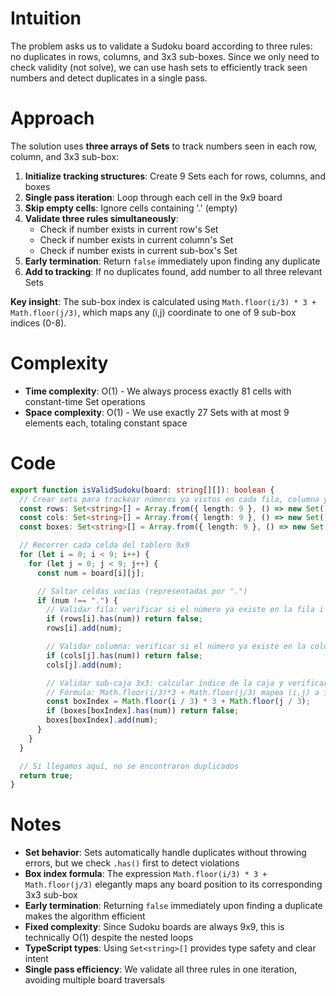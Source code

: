 # Intuition

The problem asks us to validate a Sudoku board according to three rules: no duplicates in rows, columns, and 3x3 sub-boxes. Since we only need to check validity (not solve), we can use hash sets to efficiently track seen numbers and detect duplicates in a single pass.

# Approach

The solution uses **three arrays of Sets** to track numbers seen in each row, column, and 3x3 sub-box:

1. **Initialize tracking structures**: Create 9 Sets each for rows, columns, and boxes
2. **Single pass iteration**: Loop through each cell in the 9x9 board
3. **Skip empty cells**: Ignore cells containing '.' (empty)
4. **Validate three rules simultaneously**:
   - Check if number exists in current row's Set
   - Check if number exists in current column's Set
   - Check if number exists in current sub-box's Set
5. **Early termination**: Return `false` immediately upon finding any duplicate
6. **Add to tracking**: If no duplicates found, add number to all three relevant Sets

**Key insight**: The sub-box index is calculated using `Math.floor(i/3) * 3 + Math.floor(j/3)`, which maps any (i,j) coordinate to one of 9 sub-box indices (0-8).

# Complexity

- **Time complexity**: O(1) - We always process exactly 81 cells with constant-time Set operations
- **Space complexity**: O(1) - We use exactly 27 Sets with at most 9 elements each, totaling constant space

# Code

```typescript
export function isValidSudoku(board: string[][]): boolean {
  // Crear sets para trackear números ya vistos en cada fila, columna y sub-caja
  const rows: Set<string>[] = Array.from({ length: 9 }, () => new Set());
  const cols: Set<string>[] = Array.from({ length: 9 }, () => new Set());
  const boxes: Set<string>[] = Array.from({ length: 9 }, () => new Set());

  // Recorrer cada celda del tablero 9x9
  for (let i = 0; i < 9; i++) {
    for (let j = 0; j < 9; j++) {
      const num = board[i][j];

      // Saltar celdas vacías (representadas por ".")
      if (num !== ".") {
        // Validar fila: verificar si el número ya existe en la fila i
        if (rows[i].has(num)) return false;
        rows[i].add(num);

        // Validar columna: verificar si el número ya existe en la columna j
        if (cols[j].has(num)) return false;
        cols[j].add(num);

        // Validar sub-caja 3x3: calcular índice de la caja y verificar duplicados
        // Fórmula: Math.floor(i/3)*3 + Math.floor(j/3) mapea (i,j) a índice 0-8
        const boxIndex = Math.floor(i / 3) * 3 + Math.floor(j / 3);
        if (boxes[boxIndex].has(num)) return false;
        boxes[boxIndex].add(num);
      }
    }
  }

  // Si llegamos aquí, no se encontraron duplicados
  return true;
}
```

# Notes

- **Set behavior**: Sets automatically handle duplicates without throwing errors, but we check `.has()` first to detect violations
- **Box index formula**: The expression `Math.floor(i/3) * 3 + Math.floor(j/3)` elegantly maps any board position to its corresponding 3x3 sub-box
- **Early termination**: Returning `false` immediately upon finding a duplicate makes the algorithm efficient
- **Fixed complexity**: Since Sudoku boards are always 9x9, this is technically O(1) despite the nested loops
- **TypeScript types**: Using `Set<string>[]` provides type safety and clear intent
- **Single pass efficiency**: We validate all three rules in one iteration, avoiding multiple board traversals
